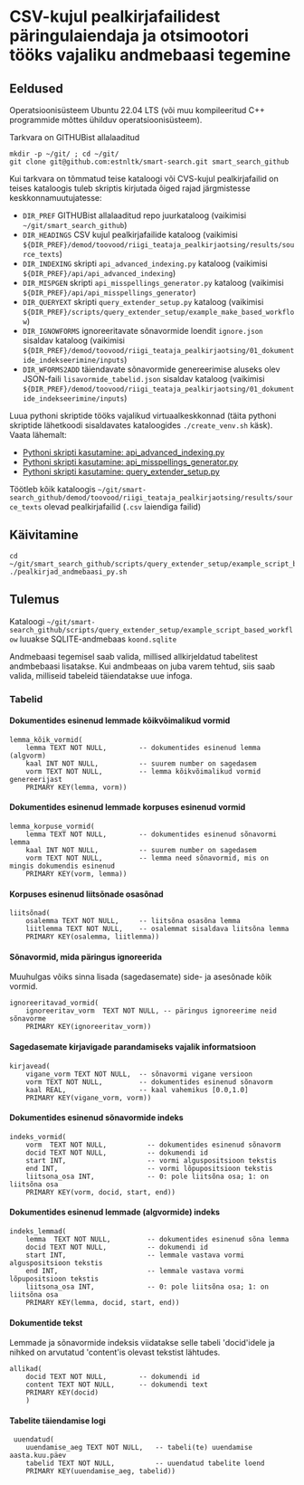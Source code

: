 # CSV-kujul pealkirjafailidest päringulaiendaja ja otsimootori tööks vajaliku andmebaasi tegemine

## Eeldused

Operatsioonisüsteem Ubuntu 22.04 LTS (või muu kompileeritud C++ programmide mõttes ühilduv operatsioonisüsteem).

Tarkvara on GITHUBist allalaaditud

```cmdline
mkdir -p ~/git/ ; cd ~/git/
git clone git@github.com:estnltk/smart-search.git smart_search_github
```

Kui tarkvara on tõmmatud teise kataloogi või CVS-kujul pealkirjafailid on teises kataloogis tuleb skriptis kirjutada õiged rajad järgmistesse keskkonnamuutujatesse:

* `DIR_PREF` GITHUBist allalaaditud repo juurkataloog (vaikimisi `~/git/smart_search_github`)
* `DIR_HEADINGS` CSV kujul pealkirjafailide kataloog (vaikimisi `${DIR_PREF}/demod/toovood/riigi_teataja_pealkirjaotsing/results/source_texts`)
* `DIR_INDEXING` skripti `api_advanced_indexing.py` kataloog (vaikimisi `${DIR_PREF}/api/api_advanced_indexing`)
* `DIR_MISPGEN`  skripti `api_misspellings_generator.py` kataloog (vaikimisi `${DIR_PREF}/api/api_misspellings_generator`)
* `DIR_QUERYEXT` skripti `query_extender_setup.py` kataloog (vaikimisi `${DIR_PREF}/scripts/query_extender_setup/example_make_based_workflow`)
* `DIR_IGNOWFORMS` ignoreeritavate sõnavormide loendit `ignore.json` sisaldav kataloog (vaikimisi `${DIR_PREF}/demod/toovood/riigi_teataja_pealkirjaotsing/01_dokumentide_indekseerimine/inputs`)
* `DIR_WFORMS2ADD` täiendavate sõnavormide genereerimise aluseks olev JSON-faili `lisavormide_tabelid.json` sisaldav kataloog (vaikimisi `${DIR_PREF}/demod/toovood/riigi_teataja_pealkirjaotsing/01_dokumentide_indekseerimine/inputs`)

Luua pythoni skriptide tööks vajalikud virtuaalkeskkonnad (täita pythoni skriptide lähetkoodi sisaldavates kataloogides ```./create_venv.sh``` käsk).
Vaata lähemalt:

* [Pythoni skripti kasutamine: api_advanced_indexing.py](https://github.com/estnltk/smart-search/blob/main/api/api_advanced_indexing/README.md)
* [Pythoni skripti kasutamine: api_misspellings_generator.py](https://github.com/estnltk/smart-search/blob/main/api/api_misspellings_generator/README.md)
* [Pythoni skripti kasutamine: query_extender_setup.py](https://github.com/estnltk/smart-search/blob/main/scripts/query_extender_setup/example_script_based_workflow/README.md)

Töötleb kõik kataloogis ```~/git/smart-search_github/demod/toovood/riigi_teataja_pealkirjaotsing/results/source_texts``` olevad pealkirjafailid (`.csv` laiendiga failid)

## Käivitamine

```cmdline
cd ~/git/smart_search_github/scripts/query_extender_setup/example_script_based_workflow 
./pealkirjad_andmebaasi_py.sh
```

## Tulemus

Kataloogi ```~/git/smart-search_github/scripts/query_extender_setup/example_script_based_workflow``` luuakse SQLITE-andmebaas ```koond.sqlite```

Andmebaasi tegemisel saab valida, millised allkirjeldatud tabelitest andmbebaasi lisatakse.
Kui andmbeaas on juba varem tehtud, siis saab valida, milliseid tabeleid täiendatakse uue infoga.

### Tabelid

#### Dokumentides esinenud lemmade kõikvõimalikud vormid

```text
lemma_kõik_vormid( 
    lemma TEXT NOT NULL,        -- dokumentides esinenud lemma (algvorm)
    kaal INT NOT NULL,          -- suurem number on sagedasem
    vorm TEXT NOT NULL,         -- lemma kõikvõimalikud vormid genereerijast
    PRIMARY KEY(lemma, vorm))
```

#### Dokumentides esinenud lemmade korpuses esinenud vormid

```text
lemma_korpuse_vormid(
    lemma TEXT NOT NULL,        -- dokumentides esinenud sõnavormi lemma
    kaal INT NOT NULL,          -- suurem number on sagedasem            
    vorm TEXT NOT NULL,         -- lemma need sõnavormid, mis on mingis dokumendis esinenud
    PRIMARY KEY(vorm, lemma))
```

#### Korpuses esinenud liitsõnade osasõnad

```text
liitsõnad( 
    osalemma TEXT NOT NULL,     -- liitsõna osasõna lemma
    liitlemma TEXT NOT NULL,    -- osalemmat sisaldava liitsõna lemma
    PRIMARY KEY(osalemma, liitlemma))
```

#### Sõnavormid, mida päringus ignoreerida

Muuhulgas võiks sinna lisada (sagedasemate) side- ja asesõnade kõik vormid.

```text
ignoreeritavad_vormid(
    ignoreeritav_vorm  TEXT NOT NULL, -- päringus ignoreerime neid sõnavorme
    PRIMARY KEY(ignoreeritav_vorm))
```

#### Sagedasemate kirjavigade parandamiseks vajalik informatsioon

```text
kirjavead(
    vigane_vorm TEXT NOT NULL,  -- sõnavormi vigane versioon
    vorm TEXT NOT NULL,         -- dokumentides esinenud sõnavorm
    kaal REAL,                  -- kaal vahemikus [0.0,1.0]
    PRIMARY KEY(vigane_vorm, vorm))
```

#### Dokumentides esinenud sõnavormide indeks

```text
indeks_vormid(
    vorm  TEXT NOT NULL,          -- dokumentides esinenud sõnavorm
    docid TEXT NOT NULL,          -- dokumendi id
    start INT,                    -- vormi alguspositsioon tekstis
    end INT,                      -- vormi lõpupositsioon tekstis
    liitsona_osa INT,             -- 0: pole liitsõna osa; 1: on liitsõna osa
    PRIMARY KEY(vorm, docid, start, end))
```

#### Dokumentides esinenud lemmade (algvormide) indeks

```text
indeks_lemmad(
    lemma  TEXT NOT NULL,         -- dokumentides esinenud sõna lemma
    docid TEXT NOT NULL,          -- dokumendi id
    start INT,                    -- lemmale vastava vormi alguspositsioon tekstis
    end INT,                      -- lemmale vastava vormi lõpupositsioon tekstis
    liitsona_osa INT,             -- 0: pole liitsõna osa; 1: on liitsõna osa
    PRIMARY KEY(lemma, docid, start, end))
```

#### Dokumentide tekst

Lemmade ja sõnavormide indeksis viidatakse selle tabeli 'docid'idele ja nihked on arvutatud
'content'is olevast tekstist lähtudes.

```text
allikad(
    docid TEXT NOT NULL,        -- dokumendi id
    content TEXT NOT NULL,      -- dokumendi text
    PRIMARY KEY(docid)
    )
```

#### Tabelite täiendamise logi

```text
 uuendatud(
    uuendamise_aeg TEXT NOT NULL,   -- tabeli(te) uuendamise aasta.kuu.päev
    tabelid TEXT NOT NULL,          -- uuendatud tabelite loend
    PRIMARY KEY(uuendamise_aeg, tabelid))
```

